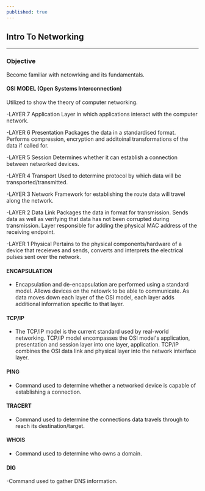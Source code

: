 ```yaml
---
published: true
---
```

## Intro To Networking
---
### Objective ###
Become familiar with netowrking and its fundamentals. 

#### OSI MODEL (Open Systems Interconnection)  ####

Utilized to show the theory of computer networking. 

-LAYER 7 Application
	Layer in which applications interact with the computer network.

-LAYER 6 Presentation
	Packages the data in a standardised format. Performs compression, encryption and additoinal transformations of the data if called for.
    
-LAYER 5 Session
	Determines whether it can establish a connection between networked devices. 
    
-LAYER 4 Transport
	Used to determine protocol by which data will be transported/transmitted.
    
-LAYER 3 Network
	Framework for establishing the route data will travel along the network. 
    
-LAYER 2 Data Link
	Packages the data in format for transmission. Sends data as well as verifying that data has not been corrupted during transmission. Layer responsible for adding the physical MAC address of the receiving endpoint.
    
-LAYER 1 Physical
	Pertains to the physical components/hardware of a device that receieves and sends, converts and interprets the electrical pulses sent over the network.
    
    
#### ENCAPSULATION

- Encapsulation and de-encapsulation are performed using a standard model. Allows devices on the netowrk to be able to communicate. As data moves down each layer of the OSI model, each layer adds additional information specific to that layer.

#### TCP/IP

- The TCP/IP model is the current standard used by real-world networking. TCP/IP model encompasses the OSI model's application, presentation and session layer into one layer, application. TCP/IP combines the OSI data link and physical layer into the network interface layer. 

#### PING 

- Command used to determine whether a networked device is capable of establishing a connection. 

#### TRACERT

- Command used to determine the connections data travels through to reach its destination/target.

#### WHOIS

- Command used to determine who owns a domain.

#### DIG

-Command used to gather DNS information. 